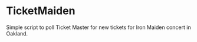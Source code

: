 # TicketMaiden
Simple script to poll Ticket Master for new tickets for Iron Maiden concert in Oakland.
